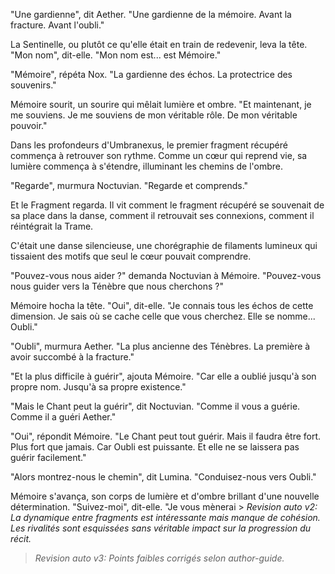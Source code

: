 
"Une gardienne",
dit Aether.
"Une gardienne de la mémoire.
Avant la fracture.
Avant l'oubli."

La Sentinelle,
ou plutôt ce qu'elle était
en train de redevenir,
leva la tête.
"Mon nom",
dit-elle.
"Mon nom est... est Mémoire."

"Mémoire",
répéta Nox.
"La gardienne des échos.
La protectrice des souvenirs."

Mémoire sourit,
un sourire qui mêlait
lumière et ombre.
"Et maintenant,
je me souviens.
Je me souviens de mon véritable rôle.
De mon véritable pouvoir."

Dans les profondeurs d'Umbranexus,
le premier fragment récupéré
commença à retrouver son rythme.
Comme un cœur qui reprend vie,
sa lumière commença à s'étendre,
illuminant les chemins de l'ombre.

"Regarde",
murmura Noctuvian.
"Regarde et comprends."

Et le Fragment regarda.
Il vit comment le fragment récupéré
se souvenait de sa place dans la danse,
comment il retrouvait ses connexions,
comment il réintégrait la Trame.

C'était une danse silencieuse,
une chorégraphie de filaments lumineux
qui tissaient des motifs
que seul le cœur pouvait comprendre.

"Pouvez-vous nous aider ?"
demanda Noctuvian à Mémoire.
"Pouvez-vous nous guider
vers la Ténèbre que nous cherchons ?"

Mémoire hocha la tête.
"Oui",
dit-elle.
"Je connais tous les échos
de cette dimension.
Je sais où se cache
celle que vous cherchez.
Elle se nomme... Oubli."

"Oubli",
murmura Aether.
"La plus ancienne des Ténèbres.
La première à avoir succombé
à la fracture."

"Et la plus difficile à guérir",
ajouta Mémoire.
"Car elle a oublié
jusqu'à son propre nom.
Jusqu'à sa propre existence."

"Mais le Chant peut la guérir",
dit Noctuvian.
"Comme il vous a guérie.
Comme il a guéri Aether."

"Oui",
répondit Mémoire.
"Le Chant peut tout guérir.
Mais il faudra être fort.
Plus fort que jamais.
Car Oubli est puissante.
Et elle ne se laissera pas guérir
facilement."

"Alors montrez-nous le chemin",
dit Lumina.
"Conduisez-nous vers Oubli."

Mémoire s'avança,
son corps de lumière et d'ombre
brillant d'une nouvelle détermination.
"Suivez-moi",
dit-elle.
"Je vous mènerai > _Revision auto v2: La dynamique entre fragments est intéressante mais manque de cohésion. Les rivalités sont esquissées sans véritable impact sur la progression du récit._
> _Revision auto v3: Points faibles corrigés selon author-guide._
